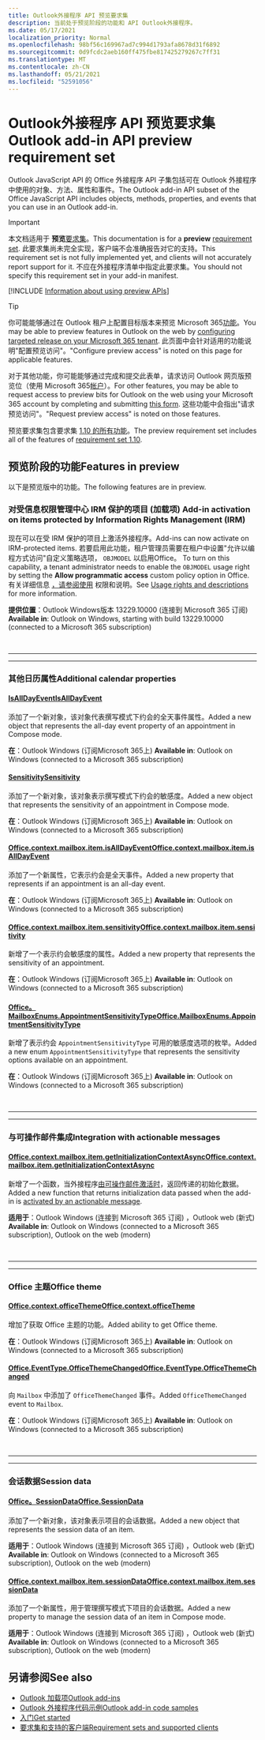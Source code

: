 ```yaml
---
title: Outlook外接程序 API 预览要求集
description: 当前处于预览阶段的功能和 API Outlook外接程序。
ms.date: 05/17/2021
localization_priority: Normal
ms.openlocfilehash: 98bf56c169967ad7c994d1793afa8678d31f6892
ms.sourcegitcommit: 0d9fcdc2aeb160ff475fbe817425279267c7ff31
ms.translationtype: MT
ms.contentlocale: zh-CN
ms.lasthandoff: 05/21/2021
ms.locfileid: "52591056"
---
```

# <a name="outlook-add-in-api-preview-requirement-set"></a><span data-ttu-id="352fd-103">Outlook外接程序 API 预览要求集</span><span class="sxs-lookup"><span data-stu-id="352fd-103">Outlook add-in API preview requirement set</span></span>

<span data-ttu-id="352fd-104">Outlook JavaScript API 的 Office 外接程序 API 子集包括可在 Outlook 外接程序中使用的对象、方法、属性和事件。</span><span class="sxs-lookup"><span data-stu-id="352fd-104">The Outlook add-in API subset of the Office JavaScript API includes objects, methods, properties, and events that you can use in an Outlook add-in.</span></span>

> [!IMPORTANT]
> <span data-ttu-id="352fd-105">本文档适用于 **预览**[要求集](../../requirement-sets/outlook-api-requirement-sets.md)。</span><span class="sxs-lookup"><span data-stu-id="352fd-105">This documentation is for a **preview** [requirement set](../../requirement-sets/outlook-api-requirement-sets.md).</span></span> <span data-ttu-id="352fd-106">此要求集尚未完全实现，客户端不会准确报告对它的支持。</span><span class="sxs-lookup"><span data-stu-id="352fd-106">This requirement set is not fully implemented yet, and clients will not accurately report support for it.</span></span> <span data-ttu-id="352fd-107">不应在外接程序清单中指定此要求集。</span><span class="sxs-lookup"><span data-stu-id="352fd-107">You should not specify this requirement set in your add-in manifest.</span></span>

[!INCLUDE [Information about using preview APIs](../../../includes/using-preview-apis-host.md)]

> [!TIP]
> <span data-ttu-id="352fd-108">你可能能够通过在 Outlook 租户上配置目标版本来预览 Microsoft 365[功能](/microsoft-365/admin/manage/release-options-in-office-365?view=o365-worldwide&preserve-view=true#set-up-the-release-option-in-the-admin-center)。</span><span class="sxs-lookup"><span data-stu-id="352fd-108">You may be able to preview features in Outlook on the web by [configuring targeted release on your Microsoft 365 tenant](/microsoft-365/admin/manage/release-options-in-office-365?view=o365-worldwide&preserve-view=true#set-up-the-release-option-in-the-admin-center).</span></span> <span data-ttu-id="352fd-109">此页面中会针对适用的功能说明"配置预览访问"。</span><span class="sxs-lookup"><span data-stu-id="352fd-109">"Configure preview access" is noted on this page for applicable features.</span></span>
>
> <span data-ttu-id="352fd-110">对于其他功能，你可能能够通过完成和提交此表单，请求访问 Outlook 网页版预览位（使用 Microsoft 365[帐户](https://aka.ms/OWAPreview)）。</span><span class="sxs-lookup"><span data-stu-id="352fd-110">For other features, you may be able to request access to preview bits for Outlook on the web using your Microsoft 365 account by completing and submitting [this form](https://aka.ms/OWAPreview).</span></span> <span data-ttu-id="352fd-111">这些功能中会指出"请求预览访问"。</span><span class="sxs-lookup"><span data-stu-id="352fd-111">"Request preview access" is noted on those features.</span></span>

<span data-ttu-id="352fd-112">预览要求集包含要求集 [1.10 的所有功能](../requirement-set-1.10/outlook-requirement-set-1.10.md)。</span><span class="sxs-lookup"><span data-stu-id="352fd-112">The preview requirement set includes all of the features of [requirement set 1.10](../requirement-set-1.10/outlook-requirement-set-1.10.md).</span></span>

## <a name="features-in-preview"></a><span data-ttu-id="352fd-113">预览阶段的功能</span><span class="sxs-lookup"><span data-stu-id="352fd-113">Features in preview</span></span>

<span data-ttu-id="352fd-114">以下是预览版中的功能。</span><span class="sxs-lookup"><span data-stu-id="352fd-114">The following features are in preview.</span></span>

### <a name="add-in-activation-on-items-protected-by-information-rights-management-irm"></a><span data-ttu-id="352fd-115">对受信息权限管理中心 IRM 保护的项目 (加载项) </span><span class="sxs-lookup"><span data-stu-id="352fd-115">Add-in activation on items protected by Information Rights Management (IRM)</span></span>

<span data-ttu-id="352fd-116">现在可以在受 IRM 保护的项目上激活外接程序。</span><span class="sxs-lookup"><span data-stu-id="352fd-116">Add-ins can now activate on IRM-protected items.</span></span> <span data-ttu-id="352fd-117">若要启用此功能，租户管理员需要在租户中设置"允许以编程方式访问"自定义策略选项， `OBJMODEL` 以启用Office。 </span><span class="sxs-lookup"><span data-stu-id="352fd-117">To turn on this capability, a tenant administrator needs to enable the `OBJMODEL` usage right by setting the **Allow programmatic access** custom policy option in Office.</span></span> <span data-ttu-id="352fd-118">有关详细信息 [，请参阅使用](/azure/information-protection/configure-usage-rights#usage-rights-and-descriptions) 权限和说明。</span><span class="sxs-lookup"><span data-stu-id="352fd-118">See [Usage rights and descriptions](/azure/information-protection/configure-usage-rights#usage-rights-and-descriptions) for more information.</span></span>

<span data-ttu-id="352fd-119">**提供位置**：Outlook Windows版本 13229.10000 (连接到 Microsoft 365 订阅) </span><span class="sxs-lookup"><span data-stu-id="352fd-119">**Available in**: Outlook on Windows, starting with build 13229.10000 (connected to a Microsoft 365 subscription)</span></span>

<br>

---

---

### <a name="additional-calendar-properties"></a><span data-ttu-id="352fd-120">其他日历属性</span><span class="sxs-lookup"><span data-stu-id="352fd-120">Additional calendar properties</span></span>

#### <a name="isalldayevent"></a>[<span data-ttu-id="352fd-121">IsAllDayEvent</span><span class="sxs-lookup"><span data-stu-id="352fd-121">IsAllDayEvent</span></span>](/javascript/api/outlook/office.isalldayevent?view=outlook-js-preview&preserve-view=true)

<span data-ttu-id="352fd-122">添加了一个新对象，该对象代表撰写模式下约会的全天事件属性。</span><span class="sxs-lookup"><span data-stu-id="352fd-122">Added a new object that represents the all-day event property of an appointment in Compose mode.</span></span>

<span data-ttu-id="352fd-123">**在**：Outlook Windows (订阅Microsoft 365上) </span><span class="sxs-lookup"><span data-stu-id="352fd-123">**Available in**: Outlook on Windows (connected to a Microsoft 365 subscription)</span></span>

#### <a name="sensitivity"></a>[<span data-ttu-id="352fd-124">Sensitivity</span><span class="sxs-lookup"><span data-stu-id="352fd-124">Sensitivity</span></span>](/javascript/api/outlook/office.sensitivity?view=outlook-js-preview&preserve-view=true)

<span data-ttu-id="352fd-125">添加了一个新对象，该对象表示撰写模式下约会的敏感度。</span><span class="sxs-lookup"><span data-stu-id="352fd-125">Added a new object that represents the sensitivity of an appointment in Compose mode.</span></span>

<span data-ttu-id="352fd-126">**在**：Outlook Windows (订阅Microsoft 365上) </span><span class="sxs-lookup"><span data-stu-id="352fd-126">**Available in**: Outlook on Windows (connected to a Microsoft 365 subscription)</span></span>

#### <a name="officecontextmailboxitemisalldayevent"></a>[<span data-ttu-id="352fd-127">Office.context.mailbox.item.isAllDayEvent</span><span class="sxs-lookup"><span data-stu-id="352fd-127">Office.context.mailbox.item.isAllDayEvent</span></span>](office.context.mailbox.item.md#properties)

<span data-ttu-id="352fd-128">添加了一个新属性，它表示约会是全天事件。</span><span class="sxs-lookup"><span data-stu-id="352fd-128">Added a new property that represents if an appointment is an all-day event.</span></span>

<span data-ttu-id="352fd-129">**在**：Outlook Windows (订阅Microsoft 365上) </span><span class="sxs-lookup"><span data-stu-id="352fd-129">**Available in**: Outlook on Windows (connected to a Microsoft 365 subscription)</span></span>

#### <a name="officecontextmailboxitemsensitivity"></a>[<span data-ttu-id="352fd-130">Office.context.mailbox.item.sensitivity</span><span class="sxs-lookup"><span data-stu-id="352fd-130">Office.context.mailbox.item.sensitivity</span></span>](office.context.mailbox.item.md#properties)

<span data-ttu-id="352fd-131">新增了一个表示约会敏感度的属性。</span><span class="sxs-lookup"><span data-stu-id="352fd-131">Added a new property that represents the sensitivity of an appointment.</span></span>

<span data-ttu-id="352fd-132">**在**：Outlook Windows (订阅Microsoft 365上) </span><span class="sxs-lookup"><span data-stu-id="352fd-132">**Available in**: Outlook on Windows (connected to a Microsoft 365 subscription)</span></span>

#### <a name="officemailboxenumsappointmentsensitivitytype"></a>[<span data-ttu-id="352fd-133">Office。MailboxEnums.AppointmentSensitivityType</span><span class="sxs-lookup"><span data-stu-id="352fd-133">Office.MailboxEnums.AppointmentSensitivityType</span></span>](/javascript/api/outlook/office.mailboxenums.appointmentsensitivitytype?view=outlook-js-preview&preserve-view=true)

<span data-ttu-id="352fd-134">新增了表示约会 `AppointmentSensitivityType` 可用的敏感度选项的枚举。</span><span class="sxs-lookup"><span data-stu-id="352fd-134">Added a new enum `AppointmentSensitivityType` that represents the sensitivity options available on an appointment.</span></span>

<span data-ttu-id="352fd-135">**在**：Outlook Windows (订阅Microsoft 365上) </span><span class="sxs-lookup"><span data-stu-id="352fd-135">**Available in**: Outlook on Windows (connected to a Microsoft 365 subscription)</span></span>

<br>

---

---

### <a name="integration-with-actionable-messages"></a><span data-ttu-id="352fd-136">与可操作邮件集成</span><span class="sxs-lookup"><span data-stu-id="352fd-136">Integration with actionable messages</span></span>

#### <a name="officecontextmailboxitemgetinitializationcontextasync"></a>[<span data-ttu-id="352fd-137">Office.context.mailbox.item.getInitializationContextAsync</span><span class="sxs-lookup"><span data-stu-id="352fd-137">Office.context.mailbox.item.getInitializationContextAsync</span></span>](office.context.mailbox.item.md#methods)

<span data-ttu-id="352fd-138">新增了一个函数，当外接程序[由可操作邮件激活时](/outlook/actionable-messages/invoke-add-in-from-actionable-message)，返回传递的初始化数据。</span><span class="sxs-lookup"><span data-stu-id="352fd-138">Added a new function that returns initialization data passed when the add-in is [activated by an actionable message](/outlook/actionable-messages/invoke-add-in-from-actionable-message).</span></span>

<span data-ttu-id="352fd-139">**适用于**：Outlook Windows (连接到 Microsoft 365 订阅) ，Outlook web (新式) </span><span class="sxs-lookup"><span data-stu-id="352fd-139">**Available in**: Outlook on Windows (connected to a Microsoft 365 subscription), Outlook on the web (modern)</span></span>

<br>

---

---

### <a name="office-theme"></a><span data-ttu-id="352fd-140">Office 主题</span><span class="sxs-lookup"><span data-stu-id="352fd-140">Office theme</span></span>

#### <a name="officecontextofficetheme"></a>[<span data-ttu-id="352fd-141">Office.context.officeTheme</span><span class="sxs-lookup"><span data-stu-id="352fd-141">Office.context.officeTheme</span></span>](/javascript/api/office/office.context#officetheme)

<span data-ttu-id="352fd-142">增加了获取 Office 主题的功能。</span><span class="sxs-lookup"><span data-stu-id="352fd-142">Added ability to get Office theme.</span></span>

<span data-ttu-id="352fd-143">**在**：Outlook Windows (订阅Microsoft 365上) </span><span class="sxs-lookup"><span data-stu-id="352fd-143">**Available in**: Outlook on Windows (connected to a Microsoft 365 subscription)</span></span>

#### <a name="officeeventtypeofficethemechanged"></a>[<span data-ttu-id="352fd-144">Office.EventType.OfficeThemeChanged</span><span class="sxs-lookup"><span data-stu-id="352fd-144">Office.EventType.OfficeThemeChanged</span></span>](/javascript/api/office/office.eventtype)

<span data-ttu-id="352fd-145">向 `Mailbox` 中添加了 `OfficeThemeChanged` 事件。</span><span class="sxs-lookup"><span data-stu-id="352fd-145">Added `OfficeThemeChanged` event to `Mailbox`.</span></span>

<span data-ttu-id="352fd-146">**在**：Outlook Windows (订阅Microsoft 365上) </span><span class="sxs-lookup"><span data-stu-id="352fd-146">**Available in**: Outlook on Windows (connected to a Microsoft 365 subscription)</span></span>

<br>

---

---

### <a name="session-data"></a><span data-ttu-id="352fd-147">会话数据</span><span class="sxs-lookup"><span data-stu-id="352fd-147">Session data</span></span>

#### <a name="officesessiondata"></a>[<span data-ttu-id="352fd-148">Office。SessionData</span><span class="sxs-lookup"><span data-stu-id="352fd-148">Office.SessionData</span></span>](/javascript/api/outlook/office.sessiondata)

<span data-ttu-id="352fd-149">添加了一个新对象，该对象表示项目的会话数据。</span><span class="sxs-lookup"><span data-stu-id="352fd-149">Added a new object that represents the session data of an item.</span></span>

<span data-ttu-id="352fd-150">**适用于**：Outlook Windows (连接到 Microsoft 365 订阅) ，Outlook web (新式) </span><span class="sxs-lookup"><span data-stu-id="352fd-150">**Available in**: Outlook on Windows (connected to a Microsoft 365 subscription), Outlook on the web (modern)</span></span>

#### <a name="officecontextmailboxitemsessiondata"></a>[<span data-ttu-id="352fd-151">Office.context.mailbox.item.sessionData</span><span class="sxs-lookup"><span data-stu-id="352fd-151">Office.context.mailbox.item.sessionData</span></span>](office.context.mailbox.item.md#properties)

<span data-ttu-id="352fd-152">添加了一个新属性，用于管理撰写模式下项目的会话数据。</span><span class="sxs-lookup"><span data-stu-id="352fd-152">Added a new property to manage the session data of an item in Compose mode.</span></span>

<span data-ttu-id="352fd-153">**适用于**：Outlook Windows (连接到 Microsoft 365 订阅) ，Outlook web (新式) </span><span class="sxs-lookup"><span data-stu-id="352fd-153">**Available in**: Outlook on Windows (connected to a Microsoft 365 subscription), Outlook on the web (modern)</span></span>

## <a name="see-also"></a><span data-ttu-id="352fd-154">另请参阅</span><span class="sxs-lookup"><span data-stu-id="352fd-154">See also</span></span>

- [<span data-ttu-id="352fd-155">Outlook 加载项</span><span class="sxs-lookup"><span data-stu-id="352fd-155">Outlook add-ins</span></span>](../../../outlook/outlook-add-ins-overview.md)
- [<span data-ttu-id="352fd-156">Outlook 外接程序代码示例</span><span class="sxs-lookup"><span data-stu-id="352fd-156">Outlook add-in code samples</span></span>](https://developer.microsoft.com/outlook/gallery/?filterBy=Outlook,Samples,Add-ins)
- [<span data-ttu-id="352fd-157">入门</span><span class="sxs-lookup"><span data-stu-id="352fd-157">Get started</span></span>](../../../quickstarts/outlook-quickstart.md)
- [<span data-ttu-id="352fd-158">要求集和支持的客户端</span><span class="sxs-lookup"><span data-stu-id="352fd-158">Requirement sets and supported clients</span></span>](../../requirement-sets/outlook-api-requirement-sets.md)
